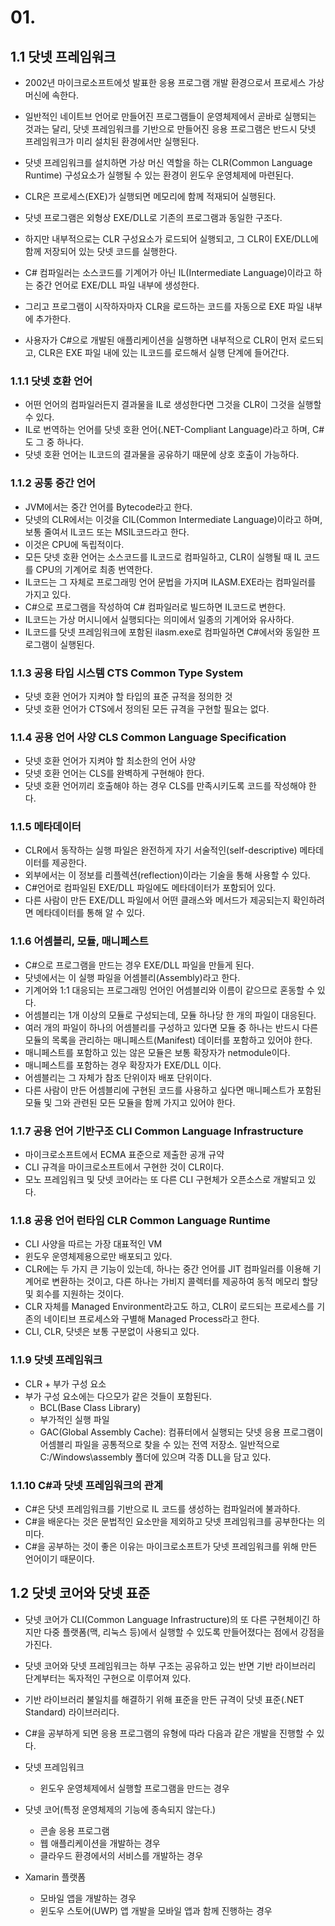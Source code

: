 # 01.

## 1.1 닷넷 프레임워크
* 2002년 마이크로소프트에섯 발표한 응용 프로그램 개발 환경으로서 프로세스 가상 머신에 속한다.
* 일반적인 네이트브 언어로 만들어진 프로그램들이 운영체제에서 곧바로 실행되는 것과는 달리, 닷넷 프레임워크를 기반으로 만들어진 응용 프로그램은 반드시 닷넷 프레임워크가 미리 설치된 환경에서만 실행된다.
* 닷넷 프레임워크를 설치하면 가상 머신 역할을 하는 CLR(Common Language Runtime) 구성요소가 실행될 수 있는 환경이 윈도우 운영체제에 마련된다.
* CLR은 프로세스(EXE)가 실행되면 메모리에 함께 적재되어 실행된다.
* 닷넷 프로그램은 외형상 EXE/DLL로 기존의 프로그램과 동일한 구조다.
* 하지만 내부적으로는 CLR 구성요소가 로드되어 실행되고, 그 CLR이 EXE/DLL에 함께 저장되어 있는 닷넷 코드를 실행한다.

* C# 컴파일러는 소스코드를 기계어가 아닌 IL(Intermediate Language)이라고 하는 중간 언어로 EXE/DLL 파일 내부에 생성한다.
* 그리고 프로그램이 시작하자마자 CLR을 로드하는 코드를 자동으로 EXE 파일 내부에 추가한다.
* 사용자가 C#으로 개발된 애플리케이션을 실행하면 내부적으로 CLR이 먼저 로드되고, CLR은 EXE 파일 내에 있는 IL코드를 로드해서 실행 단계에 들어간다.

### 1.1.1 닷넷 호환 언어
* 어떤 언어의 컴파일러든지 결과물을 IL로 생성한다면 그것을 CLR이 그것을 실행할 수 있다.
* IL로 번역하는 언어를 닷넷 호환 언어(.NET-Compliant Language)라고 하며, C#도 그 중 하나다.
* 닷넷 호환 언어는 IL코드의 결과물을 공유하기 때문에 상호 호출이 가능하다.

### 1.1.2 공통 중간 언어
* JVM에서는 중간 언어를 Bytecode라고 한다.
* 닷넷의 CLR에서는 이것을 CIL(Common Intermediate Language)이라고 하며, 보통 줄여서 IL코드 또는 MSIL코드라고 한다.
* 이것은 CPU에 독립적이다.
* 모든 닷넷 호환 언어는 소스코드를 IL코드로 컴파일하고, CLR이 실행될 때 IL 코드를 CPU의 기계어로 최종 번역한다.
* IL코드는 그 자체로 프로그래밍 언어 문법을 가지며 ILASM.EXE라는 컴파일러를 가지고 있다.
* C#으로 프로그램을 작성하여 C# 컴파일러로 빌드하면 IL코드로 변한다.
* IL코드는 가상 머시니에서 실행되다는 의미에서 일종의 기계어와 유사하다.
* IL코드를 닷넷 프레임워크에 포함된 ilasm.exe로 컴파일하면 C#에서와 동일한 프로그램이 실행된다.

### 1.1.3 공용 타입 시스템 CTS Common Type System
* 닷넷 호환 언어가 지켜야 할 타입의 표준 규적을 정의한 것
* 닷넷 호환 언어가 CTS에서 정의된 모든 규격을 구현할 필요는 없다.

### 1.1.4 공용 언어 사양 CLS Common Language Specification
* 닷넷 호환 언어가 지켜야 할 최소한의 언어 사양
* 닷넷 호환 언어는 CLS를 완벽하게 구현해야 한다.
* 닷넷 호환 언어끼리 호출해야 하는 경우 CLS를 만족시키도록 코드를 작성해야 한다.

### 1.1.5 메타데이터
* CLR에서 동작하는 실행 파일은 완전하게 자기 서술적인(self-descriptive) 메타데이터를 제공한다.
* 외부에서는 이 정보를 리플렉션(reflection)이라는 기술을 통해 사용할 수 있다.
* C#언어로 컴파일된 EXE/DLL 파일에도 메타데이터가 포함되어 있다.
* 다른 사람이 만든 EXE/DLL 파일에서 어떤 클래스와 메서드가 제공되는지 확인하려면 메타데이터를 통해 알 수 있다.

### 1.1.6 어셈블리, 모듈, 매니페스트
* C#으로 프로그램을 만드는 경우 EXE/DLL 파일을 만들게 된다.
* 닷넷에서는 이 실행 파일을 어셈블리(Assembly)라고 한다.
* 기계어와 1:1 대응되는 프로그래밍 언어인 어셈블리와 이름이 같으므로 혼동할 수 있다.
* 어셈블리는 1개 이상의 모듈로 구성되는데, 모듈 하나당 한 개의 파일이 대응된다.
* 여러 개의 파일이 하나의 어셈블리를 구성하고 있다면 모듈 중 하나는 반드시 다른 모듈의 목록을 관리하는 매니페스트(Manifest) 데이터를 포함하고 있어야 한다.
* 매니페스트를 포함하고 있는 않은 모듈은 보통 확장자가 netmodule이다.
* 매니페스트를 포함하는 경우 확장자가 EXE/DLL 이다.
* 어셈블리는 그 자체가 참조 단위이자 배포 단위이다.
* 다른 사람이 만든 어셈블리에 구현된 코드를 사용하고 싶다면 매니페스트가 포함된 모듈 및 그와 관련된 모든 모듈을 함께 가지고 있어야 한다.

### 1.1.7 공용 언어 기반구조 CLI Common Language Infrastructure
* 마이크로소프트에서 ECMA 표준으로 제출한 공개 규약
* CLI 규격을 마이크로소프트에서 구현한 것이 CLR이다.
* 모노 프레임워크 및 닷넷 코어라는 또 다른 CLI 구현체가 오픈소스로 개발되고 있다.

### 1.1.8 공용 언어 런타임 CLR Common Language Runtime
* CLI 사양을 따르는 가장 대표적인 VM
* 윈도우 운영체제용으로만 배포되고 있다.
* CLR에는 두 가지 큰 기능이 있는데, 하나는 중간 언어를 JIT 컴파일러를 이용해 기계어로 변환하는 것이고, 다른 하나는 가비지 콜렉터를 제공하여 동적 메모리 할당 및 회수를 지원하는 것이다.
* CLR 자체를 Managed Environment라고도 하고, CLR이 로드되는 프로세스를 기존의 네이티브 프로세스와 구별해 Managed Process라고 한다.
* CLI, CLR, 닷넷은 보통 구분없이 사용되고 있다.

### 1.1.9 닷넷 프레임워크
* CLR + 부가 구성 요소
* 부가 구성 요소에는 다으모가 같은 것들이 포함된다.
    * BCL(Base Class Library)
    * 부가적인 실행 파일
    * GAC(Global Assembly Cache): 컴퓨터에서 실행되는 닷넷 응용 프로그램이 어셈블리 파일을 공통적으로 찾을 수 있는 전역 저장소. 일반적으로 C:/Windows\assembly 폴더에 있으며 각종 DLL을 담고 있다.

### 1.1.10 C#과 닷넷 프레임워크의 관계
* C#은 닷넷 프레임워크를 기반으로 IL 코드를 생성하는 컴파일러에 불과하다.
* C#을 배운다는 것은 문법적인 요소만을 제외하고 닷넷 프레임워크를 공부한다는 의미다.
* C#을 공부하는 것이 좋은 이유는 마이크로소프트가 닷넷 프레임워크를 위해 만든 언어이기 때문이다.

## 1.2 닷넷 코어와 닷넷 표준
* 닷넷 코어가 CLI(Common Language Infrastructure)의 또 다른 구현체이긴 하지만 다중 플랫폼(맥, 리눅스 등)에서 실행할 수 있도록 만들어졌다는 점에서 강점을 가진다.
* 닷넷 코어와 닷넷 프레임워크는 하부 구조는 공유하고 있는 반면 기반 라이브러리 단계부터는 독자적인 구현으로 이루어져 있다.
* 기반 라이브러리 불일치를 해결하기 위해 표준을 만든 규격이 닷넷 표준(.NET Standard) 라이브러리다.

* C#을 공부하게 되면 응용 프로그램의 유형에 따라 다음과 같은 개발을 진행할 수 있다.
* 닷넷 프레임워크
    * 윈도우 운영체제에서 실행할 프로그램을 만드는 경우
* 닷넷 코어(특정 운영체제의 기능에 종속되지 않는다.)
    * 콘솔 응용 프로그램
    * 웹 애플리케이션을 개발하는 경우
    * 클라우드 환경에서의 서비스를 개발하는 경우
* Xamarin 플랫폼
    * 모바일 앱을 개발하는 경우
    * 윈도우 스토어(UWP) 앱 개발을 모바일 앱과 함께 진행하는 경우
